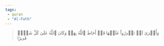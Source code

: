```yaml
---
tags: 
 - quran 
 - "Al-Fath"
---
```


> وَأُخۡرَىٰ لَمۡ تَقۡدِرُواْ عَلَيۡهَا قَدۡ أَحَاطَ ٱللَّهُ بِهَاۚ وَكَانَ ٱللَّهُ عَلَىٰ كُلِّ شَيۡءٖ قَدِيرٗا

